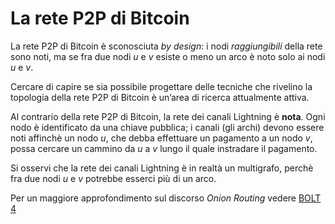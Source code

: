 # La rete P2P di Bitcoin

La rete P2P di Bitcoin è sconosciuta *by design*: i nodi *raggiungibili* della rete sono noti, ma se fra due nodi $u$ e $v$ esiste o meno un arco è noto solo ai nodi $u$ e $v$. 

Cercare di capire se sia possibile progettare delle tecniche che rivelino la topologia della rete P2P di Bitcoin è un’area di ricerca attualmente attiva.

Al contrario della rete P2P di Bitcoin, la rete dei canali Lightning è **nota**. 
Ogni nodo è identificato da una chiave pubblica; i canali (gli archi) devono essere noti affinchè un nodo $u$, che debba effettuare un pagamento a un nodo $v$, possa cercare un cammino da $u$ a $v$ lungo il quale instradare il pagamento. 

Si osservi che la rete dei canali Lightning è in realtà un multigrafo, perchè fra due nodi $u$ e $v$ potrebbe esserci più di un arco.

Per un maggiore approfondimento sul discorso *Onion Routing* vedere [BOLT 4](https://github.com/lightning/bolts/blob/master/04-onion-routing.md)

